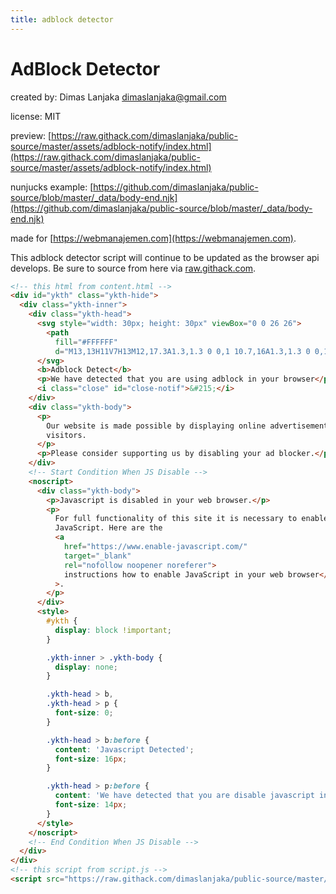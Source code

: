 ```yaml
---
title: adblock detector
---
```


# AdBlock Detector
created by: Dimas Lanjaka <dimaslanjaka@gmail.com>

license: MIT

preview: [https://raw.githack.com/dimaslanjaka/public-source/master/assets/adblock-notify/index.html](https://raw.githack.com/dimaslanjaka/public-source/master/assets/adblock-notify/index.html)

nunjucks example: [https://github.com/dimaslanjaka/public-source/blob/master/_data/body-end.njk](https://github.com/dimaslanjaka/public-source/blob/master/_data/body-end.njk)

made for [https://webmanajemen.com](https://webmanajemen.com).

This adblock detector script will continue to be updated as the browser api develops. Be sure to source from here via [raw.githack.com](https://raw.githack.com).

```html
<!-- this html from content.html -->
<div id="ykth" class="ykth-hide">
  <div class="ykth-inner">
    <div class="ykth-head">
      <svg style="width: 30px; height: 30px" viewBox="0 0 26 26">
        <path
          fill="#FFFFFF"
          d="M13,13H11V7H13M12,17.3A1.3,1.3 0 0,1 10.7,16A1.3,1.3 0 0,1 12,14.7A1.3,1.3 0 0,1 13.3,16A1.3,1.3 0 0,1 12,17.3M15.73,3H8.27L3,8.27V15.73L8.27,21H15.73L21,15.73V8.27L15.73,3Z" />
      </svg>
      <b>Adblock Detect</b>
      <p>We have detected that you are using adblock in your browser</p>
      <i class="close" id="close-notif">&#215;</i>
    </div>
    <div class="ykth-body">
      <p>
        Our website is made possible by displaying online advertisements to our
        visitors.
      </p>
      <p>Please consider supporting us by disabling your ad blocker.</p>
    </div>
    <!-- Start Condition When JS Disable -->
    <noscript>
      <div class="ykth-body">
        <p>Javascript is disabled in your web browser.</p>
        <p>
          For full functionality of this site it is necessary to enable
          JavaScript. Here are the
          <a
            href="https://www.enable-javascript.com/"
            target="_blank"
            rel="nofollow noopener noreferer">
            instructions how to enable JavaScript in your web browser</a
          >.
        </p>
      </div>
      <style>
        #ykth {
          display: block !important;
        }

        .ykth-inner > .ykth-body {
          display: none;
        }

        .ykth-head > b,
        .ykth-head > p {
          font-size: 0;
        }

        .ykth-head > b:before {
          content: 'Javascript Detected';
          font-size: 16px;
        }

        .ykth-head > p:before {
          content: 'We have detected that you are disable javascript in your browser';
          font-size: 14px;
        }
      </style>
    </noscript>
    <!-- End Condition When JS Disable -->
  </div>
</div>
<!-- this script from script.js -->
<script src="https://raw.githack.com/dimaslanjaka/public-source/master/assets/adblock-notify/script.js"></script>
```
